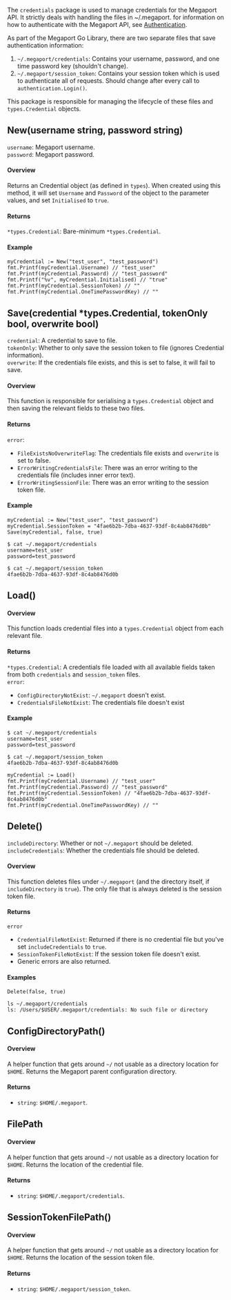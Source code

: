 The `credentials` package is used to manage credentials for the Megaport API. It strictly deals with handling the files in ~/.megaport. for information on how to authenticate with the Megaport API, see [Authentication](Authentication).

As part of the Megaport Go Library, there are two separate files that save authentication information:
1. `~/.megaport/credentials`: Contains your username, password, and one time password key (shouldn't change).
2. `~/.megaport/session_token`: Contains your session token which is used to authenticate all of requests. Should change after every call to `authentication.Login()`.

This package is responsible for managing the lifecycle of these files and `types.Credential` objects.

## New(username string, password string)
`username`: Megaport username.  
`password`: Megaport password.

#### Overview

Returns an Credential object (as defined in `types`). When created using this method, it will set `Username` and `Password` of the object to the parameter values, and set `Initialised` to `true`.

#### Returns
`*types.Credential`: Bare-minimum `*types.Credential`.

#### Example
```golang
myCredential := New("test_user", "test_password")
fmt.Printf(myCredential.Username) // "test_user"
fmt.Printf(myCredential.Password) // "test_password"
fmt.Printf("%v", myCredential.Initialised) // "true"
fmt.Printf(myCredential.SessionToken) // ""
fmt.Printf(myCredential.OneTimePasswordKey) // ""
```

## Save(credential *types.Credential, tokenOnly bool, overwrite bool)
`credential`: A credential to save to file.  
`tokenOnly`: Whether to only save the session token to file (ignores Credential information).  
`overwrite`: If the credentials file exists, and this is set to false, it will fail to save.  

#### Overview

This function is responsible for serialising a `types.Credential` object and then saving the relevant fields to these two files.

#### Returns
`error`: 
* `FileExistsNoOverwriteFlag`: The credentials file exists and `overwrite` is set to false.
* `ErrorWritingCredentialsFile`: There was an error writing to the credentials file (includes inner error text).
* `ErrorWritingSessionFile`: There was an error writing to the session token file.

#### Example
```golang
myCredential := New("test_user", "test_password")
myCredential.SessionToken = "4fae6b2b-7dba-4637-93df-8c4ab8476d0b"
Save(myCredential, false, true)
```

```shell script
$ cat ~/.megaport/credentials
username=test_user
password=test_password

$ cat ~/.megaport/session_token
4fae6b2b-7dba-4637-93df-8c4ab8476d0b
```

## Load()
#### Overview

This function loads credential files into a `types.Credential` object from each relevant file.

#### Returns
`*types.Credential`: A credentials file loaded with all available fields taken from both `credentials` and `session_token` files.  
`error`:
* `ConfigDirectoryNotExist`: `~/.megaport` doesn't exist.
* `CredentialsFileNotExist`: The credentials file doesn't exist

#### Example
```shell script
$ cat ~/.megaport/credentials
username=test_user
password=test_password

$ cat ~/.megaport/session_token
4fae6b2b-7dba-4637-93df-8c4ab8476d0b
```

```golang
myCredential := Load()
fmt.Printf(myCredential.Username) // "test_user"
fmt.Printf(myCredential.Password) // "test_password"
fmt.Printf(myCredential.SessionToken) // "4fae6b2b-7dba-4637-93df-8c4ab8476d0b"
fmt.Printf(myCredential.OneTimePasswordKey) // ""
```

## Delete()
`includeDirectory`: Whether or not `~/.megaport` should be deleted.  
`includeCredentials`: Whether the credentials file should be deleted.

#### Overview

This function deletes files under `~/.megaport` (and the directory itself, if `includeDirectory` is `true`). The only file that is always deleted is the session token file.

#### Returns
`error`
* `CredentialFileNotExist`: Returned if there is no credential file but you've set `includeCredentials` to `true`.
* `SessionTokenFileNotExist`: If the session token file doesn't exist.
* Generic errors are also returned.

#### Examples

```golang
Delete(false, true)
```

```shell script
ls ~/.megaport/credentials
ls: /Users/$USER/.megaport/credentials: No such file or directory
```

## ConfigDirectoryPath()

#### Overview

A helper function that gets around `~/` not usable as a directory location for `$HOME`. Returns the Megaport parent configuration directory.

#### Returns
* `string`: `$HOME/.megaport`.

## FilePath

#### Overview

A helper function that gets around `~/` not usable as a directory location for `$HOME`. Returns the location of the credential file.

#### Returns
* `string`: `$HOME/.megaport/credentials`.

## SessionTokenFilePath()

#### Overview

A helper function that gets around `~/` not usable as a directory location for `$HOME`. Returns the location of the session token file.

#### Returns
* `string`: `$HOME/.megaport/session_token`.